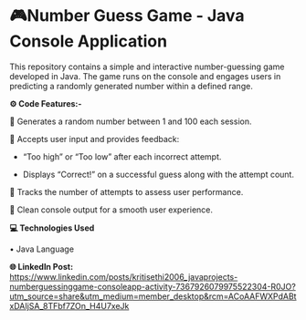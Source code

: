 # 🎮Number Guess Game - Java Console Application

This repository contains a simple and interactive number-guessing game developed in Java. The game runs on the console and engages users in predicting a randomly generated number within a defined range.

**⚙️ Code Features:-**

🔹 Generates a random number between 1 and 100 each session.

🔹 Accepts user input and provides feedback:

  - “Too high” or “Too low” after each incorrect attempt.

  - Displays “Correct!” on a successful guess along with the attempt count.

🔹 Tracks the number of attempts to assess user performance.

🔹 Clean console output for a smooth user experience.

**💻 Technologies Used**

• Java Language

**🌐 LinkedIn Post:** https://www.linkedin.com/posts/kritisethi2006_javaprojects-numberguessinggame-consoleapp-activity-7367926079975522304-R0JO?utm_source=share&utm_medium=member_desktop&rcm=ACoAAFWXPdABtxDAIjSA_8TFbf7ZOn_H4U7xeJk
